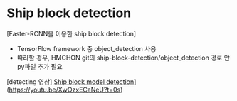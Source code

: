 # Ship block detection

[Faster-RCNN을 이용한 ship block detection]
- TensorFlow framework 중 object_detection 사용
- 따라할 경우, HMCHON git의 ship-block-detection/object_detection 경로 안 py파일 추가 필요

[detecting 영상]
[Ship block model detection](http://img.youtube.com/vi/XwOzxECaNeU/0.jpg)](https://youtu.be/XwOzxECaNeU?t=0s) 

